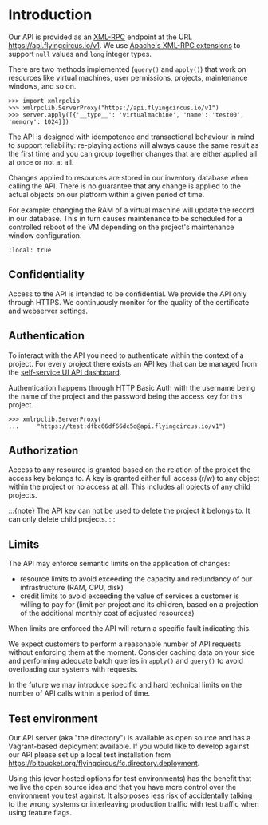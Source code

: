 # Introduction

Our API is provided as an [XML-RPC](https://de.wikipedia.org/wiki/XML-RPC)
endpoint at the URL <https://api.flyingcircus.io/v1>. We use [Apache's XML-RPC
extensions](https://ws.apache.org/xmlrpc/extensions.html)  to
support `null` values and `long` integer types.

There are two methods implemented (`query()` and `apply()`) that work on
resources like virtual machines, user permissions, projects, maintenance
windows, and so on.

```pycon
>>> import xmlrpclib
>>> xmlrpclib.ServerProxy("https://api.flyingcircus.io/v1")
>>> server.apply([{'__type__': 'virtualmachine', 'name': 'test00', 'memory': 1024}])
```

The API is designed with idempotence and transactional behaviour in mind to
support reliability: re-playing actions will always cause the same result as
the first time and you can group together changes that are either applied all
at once or not at all.

Changes applied to resources are stored in our inventory database when
calling the API. There is no guarantee that any change is applied to the
actual objects on our platform within a given period of time.

For example: changing the RAM of a virtual machine will update the record
in our database. This in turn causes maintenance to be scheduled for a
controlled reboot of the VM depending on the project's maintenance
window configuration.

```{contents}
:local: true
```

## Confidentiality

Access to the API is intended to be confidential. We provide the API only
through HTTPS. We continuously monitor for the quality of the certificate
and webserver settings.

## Authentication

To interact with the API you need to authenticate within the context of
a project. For every project there exists an API key that can
be managed from the [self-service UI API dashboard](https://my.flyingcircus.io/api/tokens).

Authentication happens through HTTP Basic Auth with the username being
the name of the project and the password being the access key
for this project.

```pycon
>>> xmlrpclib.ServerProxy(
...     "https://test:dfbc66df66dc5d@api.flyingcircus.io/v1")
```

## Authorization

Access to any resource is granted based on the relation of the project
the access key belongs to. A key is granted either full access (r/w)
to any object within the project or no access at all. This includes
all objects of any child projects.

:::{note}
The API key can not be used to delete the project it belongs to.
It can only delete child projects.
:::

## Limits

The API may enforce semantic limits on the application of changes:

- resource limits to avoid exceeding the capacity and redundancy of our
  infrastructure (RAM, CPU, disk)
- credit limits to avoid exceeding the value of services a customer is willing
  to pay for (limit per project and its children, based on a projection
  of the additional monthly cost of adjusted resources)

When limits are enforced the API will return a specific fault indicating this.

We expect customers to perform a reasonable number of API requests without
enforcing them at the moment. Consider caching data on your side and performing
adequate batch queries in `apply()` and `query()` to avoid overloading our
systems with requests.

In the future we may introduce specific and hard technical limits on the number
of API calls within a period of time.

## Test environment

Our API server (aka "the directory") is available as open source and has a
Vagrant-based deployment available. If you would like to develop against our
API please set up a local test installation from
<https://bitbucket.org/flyingcircus/fc.directory.deployment>.

Using this (over hosted options for test environments) has the benefit that we
live the open source idea and that you have more control over the environment
you test against. It also poses less risk of accidentally talking to the wrong
systems or interleaving production traffic with test traffic when using feature
flags.
